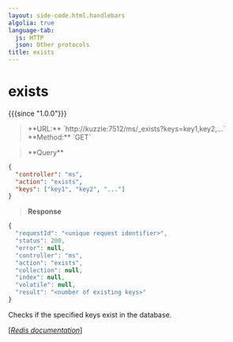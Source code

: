 ```yaml
---
layout: side-code.html.handlebars
algolia: true
language-tab:
  js: HTTP
  json: Other protocols
title: exists
---
```


# exists

{{{since "1.0.0"}}}


<blockquote class="js">
<p>
**URL:** `http://kuzzle:7512/ms/_exists?keys=key1,key2,...`  
**Method:** `GET`  
</p>
</blockquote>

<blockquote class="json">
<p>
**Query**
</p>
</blockquote>


```json
{
  "controller": "ms",
  "action": "exists",
  "keys": ["key1", "key2", "..."]
}
```

>**Response**

```javascript
{
  "requestId": "<unique request identifier>",
  "status": 200,
  "error": null,
  "controller": "ms",
  "action": "exists",
  "collection": null,
  "index": null,
  "volatile": null,
  "result": "<number of existing keys>"
}
```

Checks if the specified keys exist in the database.

[[_Redis documentation_]](https://redis.io/commands/exists)
